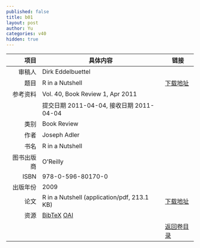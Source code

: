 ```yaml
---
published: false
title: b01
layout: post
author: Yu
categories: v40
hidden: true
---
```


| 项目 | 具体内容 | 链接 |
|---:|---|---|
| 审稿人 | Dirk Eddelbuettel| |
| 题目 |R in a Nutshell | [下载地址](http://www.jstatsoft.org/v40/b01/paper) |
| 参考资料 |Vol. 40, Book Review 1, Apr 2011 | |
| | 提交日期 2011-04-04, 接收日期 2011-04-04| | 
| 类别 | Book Review| |
| 作者 | Joseph Adler| |
| 书名| R in a Nutshell| |
| 图书出版商 | O'Reilly| |
| ISBN | 978-0-596-80170-0| |
| 出版年份 | 2009| |
| 论文 | R in a Nutshell  (application/pdf, 213.1 KB)| [下载地址](http://www.jstatsoft.org/v40/b01/paper) |
| 资源 | [BibTeX](http://www.jstatsoft.org/v40/b01/bibtex) [OAI](http://www.jstatsoft.org/oai?verb=GetRecord&identifier=oai.jstatsoft/v40/b01&prefix=oai_dc)| |
| |  | [返回卷目录]({{site.baseurl}}/volume/v40.html) |